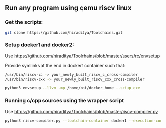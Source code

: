## Run any program using qemu riscv linux

### Get the scripts:
```sh
git clone https://github.com/hiraditya/Toolchains.git
```

### Setup docker1 and docker2:
Use https://github.com/hiraditya/Toolchains/blob/master/users/rc/envsetup

Provide symlinks at the end in docker1 container such that:
```sh
/usr/bin/riscv-cc -> your_newly_built_riscv_c_cross-compiler
/usr/bin/riscv-cxx -> your_newly_built_riscv_cxx_cross-compiler
```
```sh
python3 envsetup --llvm -mp /home/opt/docker_home --setup_exe
```

### Running c/cpp sources using the wrapper script
Use https://github.com/hiraditya/Toolchains/blob/master/riscv-compiler.py

```sh
python3 riscv-compiler.py --toolchain-container docker1 --execution-container docker2 --source-file file.c
```

